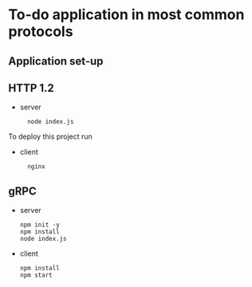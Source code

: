 
# To-do application in most common protocols

## Application set-up
## HTTP 1.2
- server
  ```
    node index.js
  ```
To deploy this project run
- client 
  ```
    nginx
  ```
## gRPC
  - server
      ```
      npm init -y
      npm install
      node index.js
      ```
  - client 
      ```
      npm install
      npm start
      ```

